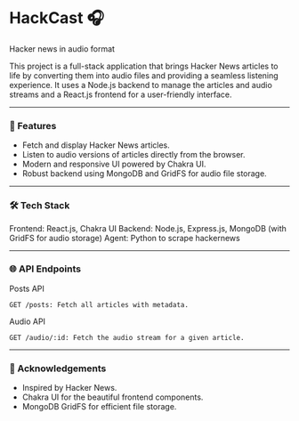 # HackCast 🎧

Hacker news in audio format

This project is a full-stack application that brings Hacker News articles to life by converting them into audio files and providing a seamless listening experience. It uses a Node.js backend to manage the articles and audio streams and a React.js frontend for a user-friendly interface.

---

### 🚀 Features

- Fetch and display Hacker News articles.
- Listen to audio versions of articles directly from the browser.
- Modern and responsive UI powered by Chakra UI.
- Robust backend using MongoDB and GridFS for audio file storage.

---

### 🛠️ Tech Stack

Frontend: React.js, Chakra UI
Backend: Node.js, Express.js, MongoDB (with GridFS for audio storage)
Agent: Python to scrape hackernews

---

### 🌐 API Endpoints

Posts API

    GET /posts: Fetch all articles with metadata.

Audio API

    GET /audio/:id: Fetch the audio stream for a given article.

---

### 🎉 Acknowledgements

- Inspired by Hacker News.
- Chakra UI for the beautiful frontend components.
- MongoDB GridFS for efficient file storage.
